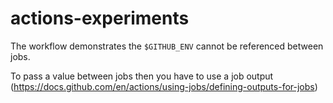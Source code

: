 # actions-experiments

The workflow demonstrates the `$GITHUB_ENV` cannot be referenced between jobs.

To pass a value between jobs then you have to use a job output (https://docs.github.com/en/actions/using-jobs/defining-outputs-for-jobs)
